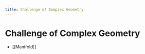 ```yaml
---
title: Challenge of Complex Geometry
---
```


# Challenge of Complex Geometry
- [[Manifold]]










